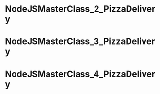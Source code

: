 # NodeJSMasterClass_2_PizzaDelivery
# NodeJSMasterClass_3_PizzaDelivery
# NodeJSMasterClass_4_PizzaDelivery
